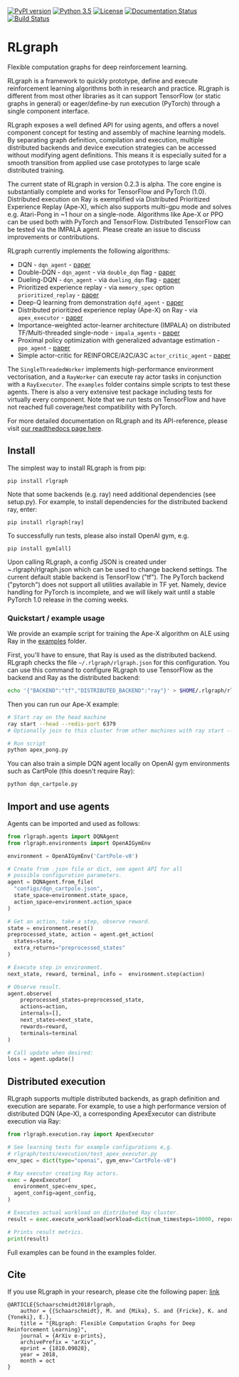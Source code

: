 [![PyPI version](https://badge.fury.io/py/rlgraph.svg)](https://badge.fury.io/py/rlgraph)
[![Python 3.5](https://img.shields.io/badge/python-3.5-orange.svg)](https://www.python.org/downloads/release/python-356/)
[![License](https://img.shields.io/badge/License-Apache%202.0-blue.svg)](https://github.com/rlgraph/rlgraph/blob/master/LICENSE)
[![Documentation Status](https://readthedocs.org/projects/rlgraph/badge/?version=latest)](https://rlgraph.readthedocs.io/en/latest/?badge=latest)
[![Build Status](https://travis-ci.org/rlgraph/rlgraph.svg?branch=master)](https://travis-ci.org/rlgraph/rlgraph)

# RLgraph
Flexible computation graphs for deep reinforcement learning.

RLgraph is a framework to quickly prototype, define and execute reinforcement learning
algorithms both in research and practice. RLgraph is different from most other libraries as it can support
TensorFlow (or static graphs in general) or eager/define-by run execution (PyTorch) through
a single component interface.
 
RLgraph exposes a well defined API for using agents, and offers a novel component concept
for testing and assembly of machine learning models. By separating graph definition, compilation and execution,
multiple distributed backends and device execution strategies can be accessed without modifying
agent definitions. This means it is especially suited for a smooth transition from applied use case prototypes
to large scale distributed training.

The current state of RLgraph in version 0.2.3 is alpha. The core engine is substantially complete
and works for TensorFlow and PyTorch (1.0). Distributed execution on Ray is exemplified via Distributed
Prioritized Experience Replay (Ape-X), which also supports multi-gpu mode and solves e.g. Atari-Pong in ~1 hour
on a single-node. Algorithms like Ape-X or PPO can be used both with PyTorch and TensorFlow. Distributed TensorFlow can
be tested via the IMPALA agent. Please create an issue to discuss improvements or contributions.
 
RLgraph currently implements the following algorithms:

- DQN - ```dqn_agent``` -  [paper](https://www.cs.toronto.edu/~vmnih/docs/dqn.pdf)
- Double-DQN - ```dqn_agent``` - via ```double_dqn``` flag -  [paper](https://www.aaai.org/ocs/index.php/AAAI/AAAI16/paper/download/12389/11847)
- Dueling-DQN - ```dqn_agent``` - via ```dueling_dqn``` flag -  [paper](https://arxiv.org/abs/1509.06461)
- Prioritized experience replay - via ```memory_spec``` option ```prioritized_replay``` - [paper](https://arxiv.org/abs/1511.05952)
- Deep-Q learning from demonstration ```dqfd_agent``` - [paper](https://arxiv.org/abs/1704.03732)
- Distributed prioritized experience replay (Ape-X) on Ray - via `apex_executor` - [paper](https://arxiv.org/abs/1803.00933)
- Importance-weighted actor-learner architecture (IMPALA) on distributed TF/Multi-threaded single-node - ```impala_agents``` - [paper](https://arxiv.org/abs/1802.01561)
- Proximal policy optimization with generalized advantage estimation - ```ppo_agent``` - [paper](https://arxiv.org/abs/1707.06347)
- Simple actor-critic for REINFORCE/A2C/A3C ```actor_critic_agent``` - [paper](https://arxiv.org/abs/1602.01783)

The ```SingleThreadedWorker``` implements high-performance environment vectorisation, and a ```RayWorker``` can execute
ray actor tasks in conjunction with a ```RayExecutor```. The ```examples``` folder contains simple scripts to 
test these agents. There is also a very extensive test package including tests for virtually every component. Note
that we run tests on TensorFlow and have not reached full coverage/test compatibility with PyTorch. 

For more detailed documentation on RLgraph and its API-reference, please visit
[our readthedocs page here](https://rlgraph.readthedocs.io).

## Install

The simplest way to install RLgraph is from pip:

```pip install rlgraph```

Note that some backends (e.g. ray) need additional dependencies (see setup.py).
For example, to install dependencies for the distributed backend ray, enter:

```pip install rlgraph[ray]```

To successfully run tests, please also install OpenAI gym, e.g.

```pip install gym[all]```

Upon calling RLgraph, a config JSON is created under ~.rlgraph/rlgraph.json
which can be used to change backend settings. The current default stable
backend is TensorFlow ("tf"). The PyTorch backend ("pytorch") does not support
all utilities available in TF yet. Namely, device handling for PyTorch is incomplete,
and we will likely wait until a stable PyTorch 1.0 release in the coming weeks.

### Quickstart / example usage

We provide an example script for training the Ape-X algorithm on ALE using Ray in the [examples](examples) folder.

First, you'll have to ensure, that Ray is used as the distributed backend. RLgraph checks the file
`~/.rlgraph/rlgraph.json` for this configuration. You can use this command to
configure RLgraph to use TensorFlow as the backend and Ray as the distributed backend:

```bash
echo '{"BACKEND":"tf","DISTRIBUTED_BACKEND":"ray"}' > $HOME/.rlgraph/rlgraph.json
```

Then you can run our Ape-X example:

```bash
# Start ray on the head machine
ray start --head --redis-port 6379
# Optionally join to this cluster from other machines with ray start --redis-address=...

# Run script
python apex_pong.py
```

You can also train a simple DQN agent locally on OpenAI gym environments such as CartPole (this doesn't require Ray):

```bash
python dqn_cartpole.py
```


## Import and use agents

Agents can be imported and used as follows:

```python
from rlgraph.agents import DQNAgent
from rlgraph.environments import OpenAIGymEnv

environment = OpenAIGymEnv('CartPole-v0')

# Create from .json file or dict, see agent API for all
# possible configuration parameters.
agent = DQNAgent.from_file(
  "configs/dqn_cartpole.json",
  state_space=environment.state_space, 
  action_space=environment.action_space
)

# Get an action, take a step, observe reward.
state = environment.reset()
preprocessed_state, action = agent.get_action(
  states=state,
  extra_returns="preprocessed_states"
)

# Execute step in environment.
next_state, reward, terminal, info =  environment.step(action)

# Observe result.
agent.observe(
    preprocessed_states=preprocessed_state,
    actions=action,
    internals=[],
    next_states=next_state,
    rewards=reward,
    terminals=terminal
)

# Call update when desired:
loss = agent.update()
```

## Distributed execution

RLgraph supports multiple distributed backends, as graph definition and execution are separate. For example, to use
a high performance version of distributed DQN (Ape-X), a corresponding ApexExecutor can distribute execution via Ray:

```python
from rlgraph.execution.ray import ApexExecutor

# See learning tests for example configurations e,g.
# rlgraph/tests/execution/test_apex_executor.py
env_spec = dict(type="openai", gym_env="CartPole-v0")

# Ray executor creating Ray actors.
exec = ApexExecutor(
  environment_spec=env_spec,
  agent_config=agent_config,
)

# Executes actual workload on distributed Ray cluster.
result = exec.execute_workload(workload=dict(num_timesteps=10000, report_interval=1000))

# Prints result metrics.
print(result)
```

Full examples can be found in the examples folder.

## Cite

If you use RLgraph in your research, please cite the following paper: [link](https://arxiv.org/abs/1810.09028)


```
@ARTICLE{Schaarschmidt2018rlgraph,
    author = {{Schaarschmidt}, M. and {Mika}, S. and {Fricke}, K. and {Yoneki}, E.},
    title = "{RLgraph: Flexible Computation Graphs for Deep Reinforcement Learning}",
    journal = {ArXiv e-prints},
    archivePrefix = "arXiv",
    eprint = {1810.09028},
    year = 2018,
    month = oct
}
```